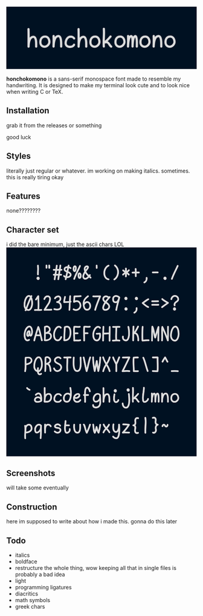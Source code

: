 <p align="center"> <img src="images/big.svg" title="big title"> </p>

**honchokomono** is a sans-serif monospace font made to resemble my handwriting.
It is designed to make my terminal look cute and to look nice when writing C or
TeX.

## Installation

grab it from the releases or something

good luck

## Styles

literally just regular or whatever. im working on making italics. sometimes.
this is really tiring okay

## Features

none????????

## Character set

i did the bare minimum, just the ascii chars LOL
<img src="images/ascii.svg" title="ascii chars">

## Screenshots

will take some eventually

## Construction

here im supposed to write about how i made this. gonna do this later

## Todo

 - italics
 - boldface
 - restructure the whole thing, wow keeping all that in single files is probably a bad idea
 - light
 - programming ligatures
 - diacritics
 - math symbols
 - greek chars
